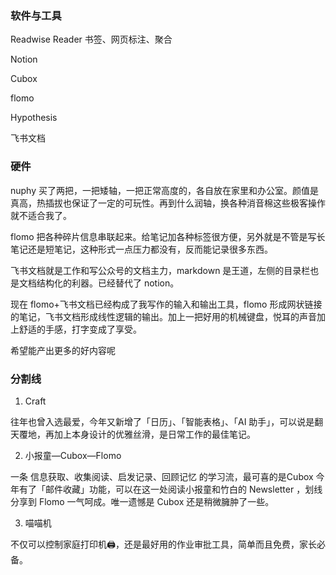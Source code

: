 
### 软件与工具
Readwise Reader 书签、网页标注、聚合

Notion

Cubox

flomo

Hypothesis

飞书文档


### 硬件



  

nuphy 买了两把，一把矮轴，一把正常高度的，各自放在家里和办公室。颜值是真高，热插拔也保证了一定的可玩性。再到什么润轴，换各种消音棉这些极客操作就不适合我了。

  

flomo 把各种碎片信息串联起来。给笔记加各种标签很方便，另外就是不管是写长笔记还是短笔记，这种形式一点压力都没有，反而能记录很多东西。

  

飞书文档就是工作和写公众号的文档主力，markdown 是王道，左侧的目录栏也是文档结构化的利器。已经替代了 notion。

  

现在 flomo+飞书文档已经构成了我写作的输入和输出工具，flomo 形成网状链接的笔记，飞书文档形成线性逻辑的输出。加上一把好用的机械键盘，悦耳的声音加上舒适的手感，打字变成了享受。

  

希望能产出更多的好内容呢

### 分割线

1. Craft

往年也曾入选最爱，今年又新增了「日历」、「智能表格」、「AI 助手」，可以说是翻天覆地，再加上本身设计的优雅丝滑，是日常工作的最佳笔记。

  

2. 小报童—Cubox—Flomo 

一条 信息获取、收集阅读、启发记录、回顾记忆 的学习流，最可喜的是Cubox 今年有了「邮件收藏」功能，可以在这一处阅读小报童和竹白的 Newsletter ，划线分享到 Flomo 一气呵成。唯一遗憾是 Cubox 还是稍微臃肿了一些。

  

3. 喵喵机

不仅可以控制家庭打印机🖨，还是最好用的作业审批工具，简单而且免费，家长必备。